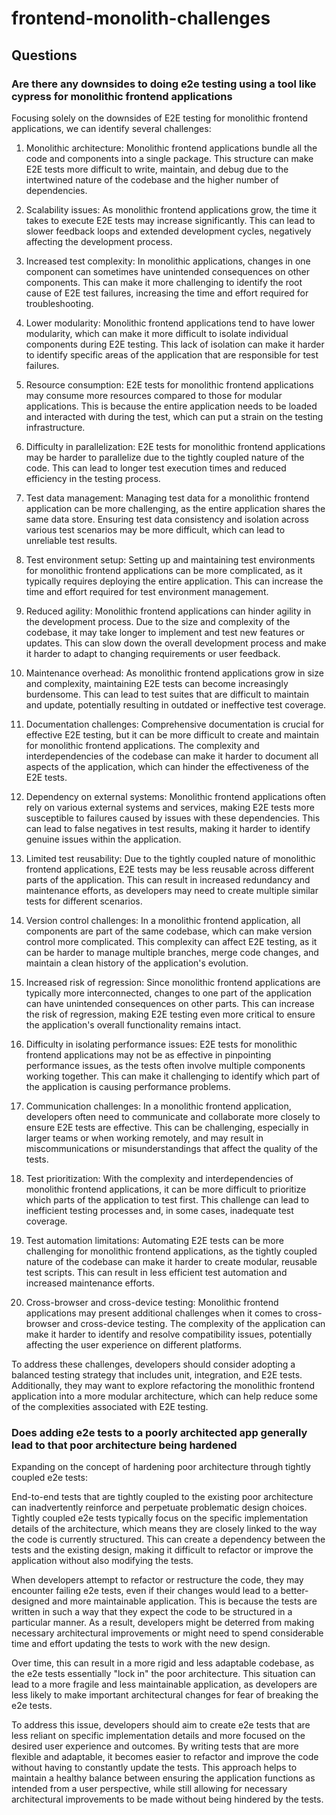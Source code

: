 # frontend-monolith-challenges

## Questions

### Are there any downsides to doing e2e testing using a tool like cypress for monolithic frontend applications
Focusing solely on the downsides of E2E testing for monolithic frontend applications, we can identify several challenges:

1. Monolithic architecture: Monolithic frontend applications bundle all the code and components into a single package. This structure can make E2E tests more difficult to write, maintain, and debug due to the intertwined nature of the codebase and the higher number of dependencies.

2. Scalability issues: As monolithic frontend applications grow, the time it takes to execute E2E tests may increase significantly. This can lead to slower feedback loops and extended development cycles, negatively affecting the development process.

3. Increased test complexity: In monolithic applications, changes in one component can sometimes have unintended consequences on other components. This can make it more challenging to identify the root cause of E2E test failures, increasing the time and effort required for troubleshooting.

4. Lower modularity: Monolithic frontend applications tend to have lower modularity, which can make it more difficult to isolate individual components during E2E testing. This lack of isolation can make it harder to identify specific areas of the application that are responsible for test failures.

5. Resource consumption: E2E tests for monolithic frontend applications may consume more resources compared to those for modular applications. This is because the entire application needs to be loaded and interacted with during the test, which can put a strain on the testing infrastructure.

6. Difficulty in parallelization: E2E tests for monolithic frontend applications may be harder to parallelize due to the tightly coupled nature of the code. This can lead to longer test execution times and reduced efficiency in the testing process.

7. Test data management: Managing test data for a monolithic frontend application can be more challenging, as the entire application shares the same data store. Ensuring test data consistency and isolation across various test scenarios may be more difficult, which can lead to unreliable test results.

8. Test environment setup: Setting up and maintaining test environments for monolithic frontend applications can be more complicated, as it typically requires deploying the entire application. This can increase the time and effort required for test environment management.

9. Reduced agility: Monolithic frontend applications can hinder agility in the development process. Due to the size and complexity of the codebase, it may take longer to implement and test new features or updates. This can slow down the overall development process and make it harder to adapt to changing requirements or user feedback.

10. Maintenance overhead: As monolithic frontend applications grow in size and complexity, maintaining E2E tests can become increasingly burdensome. This can lead to test suites that are difficult to maintain and update, potentially resulting in outdated or ineffective test coverage.

11. Documentation challenges: Comprehensive documentation is crucial for effective E2E testing, but it can be more difficult to create and maintain for monolithic frontend applications. The complexity and interdependencies of the codebase can make it harder to document all aspects of the application, which can hinder the effectiveness of the E2E tests.

12. Dependency on external systems: Monolithic frontend applications often rely on various external systems and services, making E2E tests more susceptible to failures caused by issues with these dependencies. This can lead to false negatives in test results, making it harder to identify genuine issues within the application.

13. Limited test reusability: Due to the tightly coupled nature of monolithic frontend applications, E2E tests may be less reusable across different parts of the application. This can result in increased redundancy and maintenance efforts, as developers may need to create multiple similar tests for different scenarios.

14. Version control challenges: In a monolithic frontend application, all components are part of the same codebase, which can make version control more complicated. This complexity can affect E2E testing, as it can be harder to manage multiple branches, merge code changes, and maintain a clean history of the application's evolution.

15. Increased risk of regression: Since monolithic frontend applications are typically more interconnected, changes to one part of the application can have unintended consequences on other parts. This can increase the risk of regression, making E2E testing even more critical to ensure the application's overall functionality remains intact.

16. Difficulty in isolating performance issues: E2E tests for monolithic frontend applications may not be as effective in pinpointing performance issues, as the tests often involve multiple components working together. This can make it challenging to identify which part of the application is causing performance problems.

17. Communication challenges: In a monolithic frontend application, developers often need to communicate and collaborate more closely to ensure E2E tests are effective. This can be challenging, especially in larger teams or when working remotely, and may result in miscommunications or misunderstandings that affect the quality of the tests.

18. Test prioritization: With the complexity and interdependencies of monolithic frontend applications, it can be more difficult to prioritize which parts of the application to test first. This challenge can lead to inefficient testing processes and, in some cases, inadequate test coverage.

19. Test automation limitations: Automating E2E tests can be more challenging for monolithic frontend applications, as the tightly coupled nature of the codebase can make it harder to create modular, reusable test scripts. This can result in less efficient test automation and increased maintenance efforts.

20. Cross-browser and cross-device testing: Monolithic frontend applications may present additional challenges when it comes to cross-browser and cross-device testing. The complexity of the application can make it harder to identify and resolve compatibility issues, potentially affecting the user experience on different platforms.

To address these challenges, developers should consider adopting a balanced testing strategy that includes unit, integration, and E2E tests. Additionally, they may want to explore refactoring the monolithic frontend application into a more modular architecture, which can help reduce some of the complexities associated with E2E testing.

### Does adding e2e tests to a poorly architected app generally lead to that poor architecture being hardened
Expanding on the concept of hardening poor architecture through tightly coupled e2e tests:

End-to-end tests that are tightly coupled to the existing poor architecture can inadvertently reinforce and perpetuate problematic design choices. Tightly coupled e2e tests typically focus on the specific implementation details of the architecture, which means they are closely linked to the way the code is currently structured. This can create a dependency between the tests and the existing design, making it difficult to refactor or improve the application without also modifying the tests.

When developers attempt to refactor or restructure the code, they may encounter failing e2e tests, even if their changes would lead to a better-designed and more maintainable application. This is because the tests are written in such a way that they expect the code to be structured in a particular manner. As a result, developers might be deterred from making necessary architectural improvements or might need to spend considerable time and effort updating the tests to work with the new design.

Over time, this can result in a more rigid and less adaptable codebase, as the e2e tests essentially "lock in" the poor architecture. This situation can lead to a more fragile and less maintainable application, as developers are less likely to make important architectural changes for fear of breaking the e2e tests.

To address this issue, developers should aim to create e2e tests that are less reliant on specific implementation details and more focused on the desired user experience and outcomes. By writing tests that are more flexible and adaptable, it becomes easier to refactor and improve the code without having to constantly update the tests. This approach helps to maintain a healthy balance between ensuring the application functions as intended from a user perspective, while still allowing for necessary architectural improvements to be made without being hindered by the tests.
